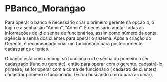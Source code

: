 # PBanco_Morangao
Para operar o banco é necessário criar o primeiro gerente na opção 4, o login e a senha são "Admin", "Admin".
É necessário anotar todas as informações de id e senha de funcionários, assim como número da conta, agência e senha dos clientes para operar o sistema.
Após a criação do Gerente, é recomendado criar um funcionário para posteriormente cadastrar os clientes.

O banco está com um bug, só funciona o id e senha do primeiro a ser cadastrado (func ou gerente), então para operar com o gerente, cadastrá-lo primeiro, se for operar com 
a conta de funcionário ( cadastro de clientes), cadastrar primeiro o funcionário. (Estou buscando o erro para arrumar).
